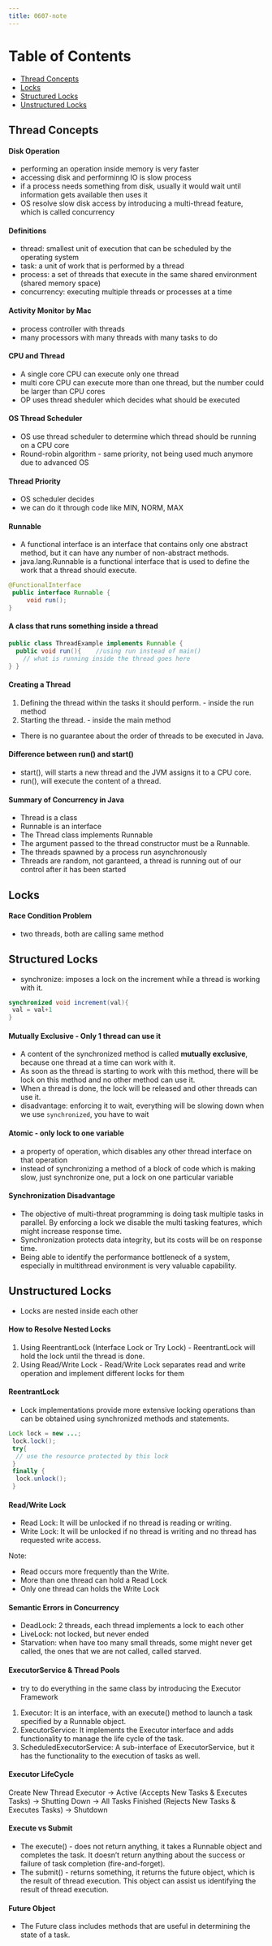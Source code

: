 ```yaml
---
title: 0607-note
---
```


# Table of Contents
- [Thread Concepts](#Thread-Concepts)
- [Locks](#Locks)
- [Structured Locks](#Structured-Locks)
- [Unstructured Locks](#Unstructured-Locks)

## Thread Concepts

#### Disk Operation
- performing an operation inside memory is very faster
- accessing disk and performinng IO is slow process
- if a process needs something from disk, usually it would wait until information gets available then uses it
- OS resolve slow disk access by introducing a multi-thread feature, which is called concurrency

#### Definitions
- thread: smallest unit of execution that can be scheduled by the operating system
- task: a unit of work that is performed by a thread
- process: a set of threads that execute in the same shared environment (shared memory space)
- concurrency: executing multiple threads or processes at a time

#### Activity Monitor by Mac
- process controller with threads
- many processors with many threads with many tasks to do

#### CPU and Thread
- A single core CPU can execute only one thread
- multi core CPU can execute more than one thread, but the number could be larger than CPU cores
- OP uses thread sheduler which decides what should be executed

#### OS Thread Scheduler
- OS use thread scheduler to determine which thread should be running on a CPU core
- Round-robin algorithm - same priority, not being used much anymore due to advanced OS

#### Thread Priority
- OS scheduler decides
- we can do it through code like MIN, NORM, MAX

#### Runnable
- A functional interface is an interface that contains only one abstract method, but it can have any number of non-abstract methods.
- java.lang.Runnable is a functional interface that is used to define the work that a thread should execute.
```java
@FunctionalInterface
 public interface Runnable {
     void run();
}
```

#### A class that runs something inside a thread
```java
public class ThreadExample implements Runnable {
  public void run(){    //using run instead of main()
    // what is running inside the thread goes here
} }
```

#### Creating a Thread
1. Defining the thread within the tasks it should perform. - inside the run method
2. Starting the thread. - inside the main method
- There is no guarantee about the order of threads to be executed in Java.

#### Difference between run() and start()
- start(), will starts a new thread and the JVM assigns it to a CPU core.
- run(), will execute the content of a thread.

#### Summary of Concurrency in Java
- Thread is a class
- Runnable is an interface
- The Thread class implements Runnable
- The argument passed to the thread constructor must be a Runnable.
- The threads spawned by a process run asynchronously
- Threads are random, not garanteed, a thread is running out of our control after it has been started


## Locks
#### Race Condition Problem
- two threads, both are calling same method

## Structured Locks
- synchronize: imposes a lock on the increment while a thread is working with it.

```java
synchronized void increment(val){ 
 val = val+1
}
```

#### Mutually Exclusive - Only 1 thread can use it
- A content of the synchronized method is called **mutually exclusive**, because one thread at a time can work with it.
- As soon as the thread is starting to work with this method, there will be lock on this method and no other method can use it.
- When a thread is done, the lock will be released and other threads can use it.
- disadvantage: enforcing it to wait, everything will be slowing down when we use `synchronized`, you have to wait

#### Atomic - only lock to one variable
- a property of operation, which disables any other thread interface on that operation
- instead of synchronizing a method of a block of code which is making slow, just synchronize one, put a lock on one particular variable

#### Synchronization Disadvantage
- The objective of multi-threat programming is doing task multiple tasks in parallel. By enforcing a lock we disable the multi tasking features, which might increase response time.
- Synchronization protects data integrity, but its costs will be on response time.
- Being able to identify the performance bottleneck of a system, especially in multithread environment is very valuable capability.


## Unstructured Locks
- Locks are nested inside each other

#### How to Resolve Nested Locks
1. Using ReentrantLock (Interface Lock or Try Lock) - ReentrantLock will hold the lock until the thread is done.
2. Using Read/Write Lock - Read/Write Lock separates read and write operation and implement different locks for them

#### ReentrantLock
- Lock implementations provide more extensive locking operations than can be obtained using synchronized methods and statements.

```java
Lock lock = new ...;
 lock.lock();
 try{
  // use the resource protected by this lock
 }
 finally {
  lock.unlock();
 }
```

#### Read/Write Lock
- Read Lock: It will be unlocked if no thread is reading or writing.
- Write Lock: It will be unlocked if no thread is writing and no thread has requested write access.

Note: 
- Read occurs more frequently than the Write.
- More than one thread can hold a Read Lock
- Only one thread can holds the Write Lock

#### Semantic Errors in Concurrency
- DeadLock: 2 threads, each thread implements a lock to each other
- LiveLock: not locked, but never ended
- Starvation: when have too many small threads, some might never get called, the ones that we are not called, called starved.

#### ExecutorService & Thread Pools
- try to do everything in the same class by introducing the Executor Framework
1. Executor: It is an interface, with an execute() method to launch a task specified by a Runnable object.
2. ExecutorService: It implements the Executor interface and adds functionality to manage the life cycle of the task.
3. ScheduledExecutorService: A sub-interface of ExecutorService, but it has the functionality to the execution of tasks as well.

#### Executor LifeCycle
Create New Thread Executor -> Active (Accepts New Tasks & Executes Tasks) -> Shutting Down -> All Tasks Finished (Rejects New Tasks & Executes Tasks) -> Shutdown

#### Execute vs Submit
- The execute() - does not return anything, it takes a Runnable object and completes the task. It doesn’t return anything about the success or failure of task completion (fire-and-forget).
- The submit() - returns something, it returns the future object, which is the result of thread execution. This object can assist us identifying the result of thread execution.

#### Future Object
- The Future class includes methods that are useful in determining the state of a task.
  
